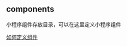 ## components

小程序组件存放目录，可以在这里定义小程序组件

[如何定义组件](https://mp.weixin.qq.com/debug/wxadoc/dev/framework/custom-component/)

